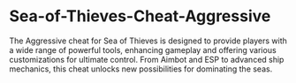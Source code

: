 # Sea-of-Thieves-Cheat-Aggressive
The Aggressive cheat for Sea of Thieves is designed to provide players with a wide range of powerful tools, enhancing gameplay and offering various customizations for ultimate control. From Aimbot and ESP to advanced ship mechanics, this cheat unlocks new possibilities for dominating the seas.
